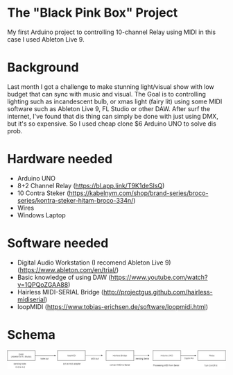 # The "Black Pink Box" Project
My first Arduino project to controlling 10-channel Relay using MIDI in this case I used Ableton Live 9.

# Background 
Last month I got a challenge to make stunning light/visual show with low budget that can sync with music and visual. The Goal is to controlling lighting such as incandescent bulb, or xmas light (fairy lit) using some MIDI software such as Ableton Live 9, FL Studio or other DAW. After surf the internet, I've found that dis thing can simply be done with just using DMX, but it's so expensive. So I used cheap clone $6 Arduino UNO to solve dis prob.

# Hardware needed
- Arduino UNO
- 8+2 Channel Relay (https://bl.app.link/T9K1deSIsQ)
- 10 Contra Steker (https://kabelnym.com/shop/brand-series/broco-series/kontra-steker-hitam-broco-334n/)
- Wires
- Windows Laptop

# Software needed
- Digital Audio Workstation (I recomend Ableton Live 9) (https://www.ableton.com/en/trial/)
- Basic knowledge of using DAW (https://www.youtube.com/watch?v=1QPQoZGAA88)
- Hairless MIDI-SERIAL Bridge (http://projectgus.github.com/hairless-midiserial)
- loopMIDI (https://www.tobias-erichsen.de/software/loopmidi.html)

# Schema
<img src="https://raw.githubusercontent.com/elybin/Black-Pink-Box/master/process%20diagram%20The%20Black%20Pink%20Box.jpg">
